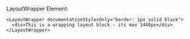 LayoutWrapper Element:

```
<LayoutWrapper documentationStylesOnly="border: 1px solid black">
  <div>This is a wrapping layout block - its max 1440px</div>
</LayoutWrapper>
```
